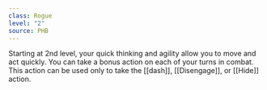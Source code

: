 ```yaml
---
class: Rogue
level: "2"
source: PHB
---
```



Starting at 2nd level, your quick thinking and agility allow you to move and act quickly. You can take a bonus action on each of your turns in combat. This action can be used only to take the [[dash]], [[Disengage]], or [[Hide]] action.